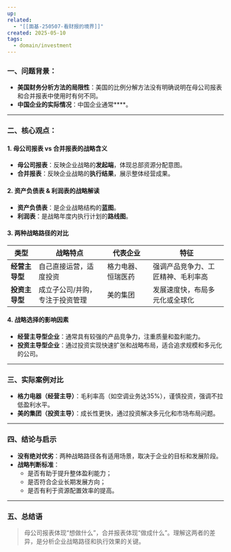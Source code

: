 ```yaml
---
up: 
related:
  - "[[面基-250507-看财报的境界]]"
created: 2025-05-10
tags:
  - domain/investment
---
```

### 一、问题背景：

- **美国财务分析方法的局限性**：美国的比例分解方法没有明确说明在母公司报表和合并报表中使用时有何不同。
- **中国企业的实际情况**：中国企业通常****。

---

### 二、核心观点：

#### 1. **母公司报表 vs 合并报表的战略含义**

- **母公司报表**：反映企业战略的**发起端**，体现总部资源分配意图。
- **合并报表**：反映企业战略的**执行结果**，展示整体经营成果。

#### 2. **资产负债表 & 利润表的战略解读**

- **资产负债表**：是企业战略结构的**蓝图**。
- **利润表**：是战略年度内执行计划的**路线图**。

#### 3. **两种战略路径的对比**

|类型|战略特点|代表企业|特征|
|---|---|---|---|
|**经营主导型**|自己直接运营，适度投资|格力电器、恒瑞医药|强调产品竞争力、工匠精神、毛利率高|
|**投资主导型**|成立子公司/并购，专注于投资管理|美的集团|发展速度快，布局多元化或全球化|

#### 4. **战略选择的影响因素**

- **经营主导型企业**：通常具有较强的产品竞争力，注重质量和盈利能力。
- **投资主导型企业**：通过投资实现快速扩张和战略布局，适合追求规模和多元化的公司。

---

### 三、实际案例对比

- **格力电器（经营主导）**：毛利率高（如空调业务达35%），谨慎投资，强调不拉低盈利水平。
- **美的集团（投资主导）**：成长性更快，通过投资解决多元化和市场布局问题。

---

### 四、结论与启示

- **没有绝对优劣**：两种战略路径各有适用场景，取决于企业的目标和发展阶段。
- **战略判断标准**：
    - 是否有助于提升整体盈利能力；
    - 是否符合企业长期发展方向；
    - 是否有利于资源配置效率的提高。

---

### 五、总结语

> 母公司报表体现“想做什么”，合并报表体现“做成什么”。理解这两者的差异，是分析企业战略路径和执行效果的关键。